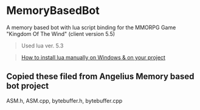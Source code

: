 # MemoryBasedBot

A memory based bot with lua script binding for the MMORPG Game "Kingdom Of The Wind" (client version 5.5)

> Used lua ver. 5.3

> [How to install lua manually on Windows & on your project](https://www.youtube.com/watch?v=X5D_h2X8LCk)

## Copied these filed from Angelius Memory based bot project
ASM.h, ASM.cpp, bytebuffer.h, bytebuffer.cpp
